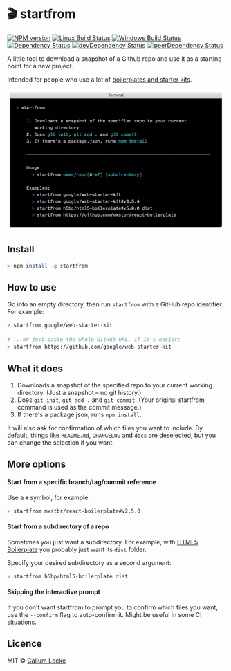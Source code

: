 # 🎬 startfrom

[![NPM version][npm-image]][npm-url] [![Linux Build Status][travis-image]][travis-url] [![Windows Build Status][appveyor-image]][appveyor-url] [![Dependency Status][depstat-image]][depstat-url] [![devDependency Status][devdepstat-image]][devdepstat-url] [![peerDependency Status][peerdepstat-image]][peerdepstat-url]

A little tool to download a snapshot of a Github repo and use it as a starting point for a new project.

Intended for people who use a lot of [boilerplates and starter kits].

![screenshot]

## Install

```sh
> npm install -g startfrom
```

## How to use

Go into an empty directory, then run `startfrom` with a GitHub repo identifier.  For example:

```sh
> startfrom google/web-starter-kit

# ...or just paste the whole GitHub URL, if it's easier:
> startfrom https://github.com/google/web-starter-kit
```

## What it does

1. Downloads a snapshot of the specified repo to your current working directory. (Just a snapshot – no git history.)
2. Does `git init`, `git add .` and `git commit`. (Your original startfrom command is used as the commit message.)
3. If there's a package.json, runs `npm install`.

It will also ask for confirmation of which files you want to include. By default, things like `README.md`, `CHANGELOG` and `docs` are deselected, but you can change the selection if you want.

## More options

#### Start from a specific branch/tag/commit reference

Use a `#` symbol, for example:

```sh
> startfrom mxstbr/react-boilerplate#v2.5.0
```

#### Start from a subdirectory of a repo

Sometimes you just want a subdirectory. For example, with [HTML5 Boilerplate](https://github.com/h5bp/html5-boilerplate) you probably just want its `dist` folder.

Specify your desired subdirectory as a second argument:

```sh
> startfrom h5bp/html5-boilerplate dist
```

#### Skipping the interactive prompt

If you don't want startfrom to prompt you to confirm which files you want, use the `--confirm` flag to auto-confirm it. Might be useful in some CI situations.

## Licence

MIT © [Callum Locke](http://callumlocke.com/)

[boilerplates and starter kits]: https://github.com/melvin0008/awesome-projects-boilerplates
[screenshot]: screenshot.png
[HTML5 Boilerplate]: https://github.com/h5bp/html5-boilerplate
[Web Starter Kit]: https://github.com/google/web-starter-kit

<!-- badge URLs -->
[npm-url]: https://npmjs.org/package/startfrom
[npm-image]: https://img.shields.io/npm/v/startfrom.svg?style=flat-square

[travis-url]: https://travis-ci.org/callumlocke/startfrom
[travis-image]: https://img.shields.io/travis/callumlocke/startfrom.svg?style=flat-square&label=Linux

[appveyor-url]: https://ci.appveyor.com/project/callumlocke/startfrom
[appveyor-image]: https://img.shields.io/appveyor/ci/callumlocke/startfrom/master.svg?style=flat-square&label=Windows

[depstat-url]: https://david-dm.org/callumlocke/startfrom
[depstat-image]: https://img.shields.io/david/callumlocke/startfrom.svg?style=flat-square

[devdepstat-url]: https://david-dm.org/callumlocke/startfrom#info=devDependencies
[devdepstat-image]: https://img.shields.io/david/dev/callumlocke/startfrom.svg?style=flat-square&label=devDeps

[peerdepstat-url]: https://david-dm.org/callumlocke/startfrom#info=peerDependencies
[peerdepstat-image]: https://img.shields.io/david/peer/callumlocke/startfrom.svg?style=flat-square&label=peerDeps
